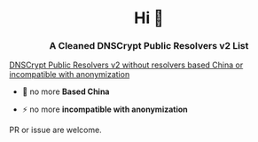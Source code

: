 <h1 align="center">Hi 👋</h1>
<h3 align="center">A Cleaned DNSCrypt Public Resolvers v2 List</h3>

[DNSCrypt Public Resolvers v2 without resolvers based China or incompatible with anonymization](https://raw.githubusercontent.com/MercuryOoO/Cleaned-DNSCrypt-Public-Resolvers-v2/master/cleaned_public_resolvers.md)
- 🌱 no more **Based China**

- ⚡ no more **incompatible with anonymization**

PR or issue are welcome.
